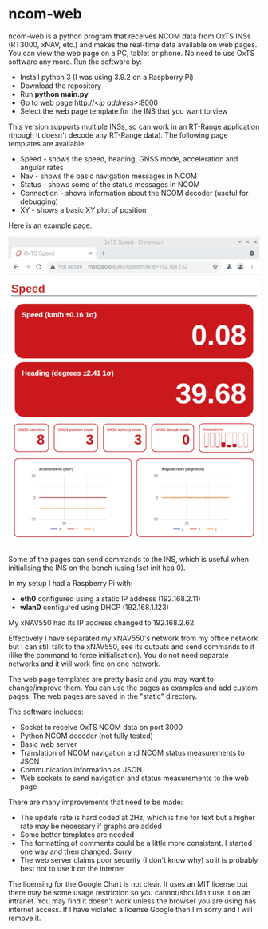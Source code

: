 # ncom-web
ncom-web is a python program that receives NCOM data from OxTS INSs (RT3000, xNAV, etc.) and makes the real-time data available on web pages. You can view the web page on a PC, tablet or phone. No need to use OxTS software any more. Run the software by:
* Install python 3 (I was using 3.9.2 on a Raspberry Pi)
* Download the repository
* Run **python main.py**
* Go to web page http://\<*ip address*\>:8000
* Select the web page template for the INS that you want to view

This version supports multiple INSs, so can work in an RT-Range application (though it doesn't decode any RT-Range data). The following page templates are available:
* Speed - shows the speed, heading, GNSS mode, acceleration and angular rates
* Nav - shows the basic navigation messages in NCOM
* Status - shows some of the status messages in NCOM
* Connection - shows information about the NCOM decoder (useful for debugging)
* XY - shows a basic XY plot of position

Here is an example page:

![Example html template showing xNAV550 data](https://github.com/s7711/ncom-web/blob/main/image/speed-template-example.png)

Some of the pages can send commands to the INS, which is useful when initialising the INS on the bench (using !set init hea 0).

In my setup I had a Raspberry Pi with:
* **eth0** configured using a static IP address (192.168.2.11)
* **wlan0** configured using DHCP (192.168.1.123)

My xNAV550 had its IP address changed to 192.168.2.62.

Effectively I have separated my xNAV550's network from my office network but I can still talk to the xNAV550, see its outputs and send commands to it (like the command to force initialisation). You do not need separate networks and it will work fine on one network.

The web page templates are pretty basic and you may want to change/improve them. You can use the pages as examples and add custom pages. The web pages are saved in the "static" directory.

The software includes:
* Socket to receive OxTS NCOM data on port 3000
* Python NCOM decoder (not fully tested)
* Basic web server
* Translation of NCOM navigation and NCOM status measurements to JSON
* Communication information as JSON
* Web sockets to send navigation and status measurements to the web page

There are many improvements that need to be made:
* The update rate is hard coded at 2Hz, which is fine for text but a higher rate may be necessary if graphs are added
* Some better templates are needed
* The formatting of comments could be a little more consistent. I started one way and then changed. Sorry
* The web server claims poor security (I don't know why) so it is probably best not to use it on the internet

The licensing for the Google Chart is not clear. It uses an MIT license but there may be some usage restriction so you cannot/shouldn't use it on an intranet. You may find it doesn't work unless the browser you are using has internet access. If I have violated a license Google then I'm sorry and I will remove it.
